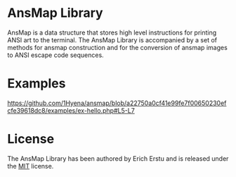# AnsMap Library ###############################################################

AnsMap is a data structure that stores high level instructions for printing ANSI
art to the terminal. The AnsMap Library is accompanied by a set of methods for
ansmap construction and for the conversion of ansmap images to ANSI escape code
sequences.


# Examples #####################################################################

https://github.com/1Hyena/ansmap/blob/a22750a0cf41e99fe7f00650230efcfe39618dc8/examples/ex-hello.php#L5-L7


# License ######################################################################

The AnsMap Library has been authored by Erich Erstu and is released under the
[MIT](LICENSE) license.
